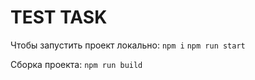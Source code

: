 # TEST TASK


Чтобы запустить проект локально:
`npm i`
`npm run start`

Сборка проекта:
`npm run build`
